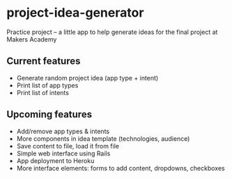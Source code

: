 # project-idea-generator
Practice project – a little app to help generate ideas for the final project at Makers Academy

## Current features
* Generate random project idea (app type + intent)
* Print list of app types
* Print list of intents

## Upcoming features
* Add/remove app types & intents
* More components in idea template (technologies, audience)
* Save content to file, load it from file
* Simple web interface using Rails
* App deployment to Heroku
* More interface elements: forms to add content, dropdowns, checkboxes